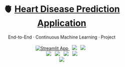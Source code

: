 
<div align="center">
<h1>🫀&nbsp;<a href="https://share.streamlit.io/lkarjun/heartdisease-prediction/app.py">Heart Disease Prediction Application</a></h1>
End-to-End · Continuous Machine Learning · Project
</div>

<br>

<div align="center">
  <a href="https://share.streamlit.io/lkarjun/heartdisease-prediction/app.py">
       <img src="https://static.streamlit.io/badges/streamlit_badge_black_white.svg" alt="Streamlit App">
  </a>
  &nbsp;
  <img src="https://img.shields.io/github/pipenv/locked/python-version/lkarjun/heartdisease-prediction?style=flat&color=3c6e71">
 &nbsp;
 <img src="https://img.shields.io/github/last-commit/lkarjun/heartdisease-prediction?color=ffffff">
 &nbsp;
</div>


<div align="center">
  <img src="https://img.shields.io/github/pipenv/locked/dependency-version/lkarjun/heartdisease-prediction/mlflow?color=f0ead2">
 &nbsp;
  <img src="https://img.shields.io/github/pipenv/locked/dependency-version/lkarjun/heartdisease-prediction/dvc?color=dde5b6">
  &nbsp;
  <img src="https://img.shields.io/github/pipenv/locked/dependency-version/lkarjun/heartdisease-prediction/streamlit?color=adc178">
 &nbsp;
  <img src="https://img.shields.io/github/pipenv/locked/dependency-version/lkarjun/heartdisease-prediction/scikit-learn?color=a98467">

</div>

<div align="center">
  <img src="https://img.shields.io/badge/status-developing-brightgreen?style=flat&color=a9def9">
</div>
